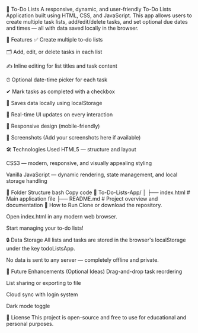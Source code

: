 📝 To-Do Lists A responsive, dynamic, and user-friendly To-Do Lists Application built using HTML, CSS, and JavaScript. This app allows users to create multiple task lists, add/edit/delete tasks, and set optional due dates and times — all with data saved locally in the browser.

🔧 Features ✅ Create multiple to-do lists

🗂 Add, edit, or delete tasks in each list

✍ Inline editing for list titles and task content

⏰ Optional date-time picker for each task

✔ Mark tasks as completed with a checkbox

💾 Saves data locally using localStorage

🔄 Real-time UI updates on every interaction

📱 Responsive design (mobile-friendly)

📸 Screenshots (Add your screenshots here if available)

🛠 Technologies Used HTML5 — structure and layout

CSS3 — modern, responsive, and visually appealing styling

Vanilla JavaScript — dynamic rendering, state management, and local storage handling

📂 Folder Structure bash Copy code 📁 To-Do-Lists-App/ │ ├── index.html # Main application file ├── README.md # Project overview and documentation 🚀 How to Run Clone or download the repository.

Open index.html in any modern web browser.

Start managing your to-do lists!

🔒 Data Storage All lists and tasks are stored in the browser's localStorage under the key todoListsApp.

No data is sent to any server — completely offline and private.

📌 Future Enhancements (Optional Ideas) Drag-and-drop task reordering

List sharing or exporting to file

Cloud sync with login system

Dark mode toggle

📃 License This project is open-source and free to use for educational and personal purposes.
